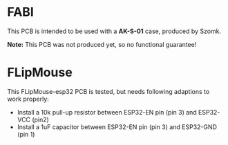  
# FABI

This PCB is intended to be used with a **AK-S-01** case, produced by Szomk.

**Note:** This PCB was not produced yet, so no functional guarantee!

# FLipMouse 

This FLipMouse-esp32 PCB is tested, but needs following adaptions to work properly:

* Install a 10k pull-up resistor between ESP32-EN pin (pin 3) and ESP32-VCC (pin2)
* Install a 1uF capacitor between ESP32-EN pin (pin 3) and ESP32-GND (pin 1)
